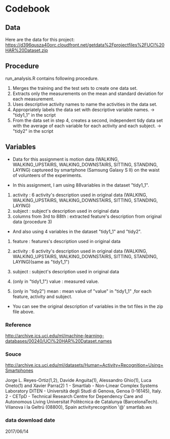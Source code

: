 # Codebook

## Data
Here are the data for this project:
https://d396qusza40orc.cloudfront.net/getdata%2Fprojectfiles%2FUCI%20HAR%20Dataset.zip

## Procedure
run_analysis.R contains following procedure.
1. Merges the training and the test sets to create one data set.
2. Extracts only the measurements on the mean and standard deviation for each measurement.
3. Uses descriptive activity names to name the activities in the data set.
4. Appropriately labels the data set with descriptive variable names. -> "tidy1_1" in the script
5. From the data set in step 4, creates a second, independent tidy data set with the average of each variable for each activity and each subject. -> "tidy2" in the script

## Variables
- Data for this assignment is motion data (WALKING, WALKING_UPSTAIRS, WALKING_DOWNSTAIRS, SITTING, STANDING, LAYING) captureed by smartphone (Samsung Galaxy S II) on the waist of volunteers of the experiments. 

- In this assignment, I am using  88variables in the dataset "tidy1_1".
1. activity : 6 activity's description used in original data (WALKING, WALKING_UPSTAIRS, WALKING_DOWNSTAIRS, SITTING, STANDING, LAYING)
2. subject : subject's description used in original data
3. columns from 3rd to 88th : extracted feature's description from original data (procedure 3) 

- And also using 4 variables in the dataset "tidy1_1" and "tidy2".
1. feature : features's description used in original data
2. activity : 6 activity's description used in original data (WALKING, WALKING_UPSTAIRS, WALKING_DOWNSTAIRS, SITTING, STANDING, LAYING)(same as "tidy1_1")
3. subject : subject's description used in original data

4. (only in "tidy1_1") value : measured value.
5. (only in "tidy2") mean : mean value of "value" in "tidy1_1" ,for each feature, activity and subject.

- You can see the original description of variables in the txt files in the zip file above.  

### Reference 
http://archive.ics.uci.edu/ml/machine-learning-databases/00240/UCI%20HAR%20Dataset.names

### Souce 
http://archive.ics.uci.edu/ml/datasets/Human+Activity+Recognition+Using+Smartphones

Jorge L. Reyes-Ortiz(1,2), Davide Anguita(1), Alessandro Ghio(1), Luca Oneto(1) and Xavier Parra(2)
1 - Smartlab - Non-Linear Complex Systems Laboratory
DITEN - Università degli Studi di Genova, Genoa (I-16145), Italy. 
2 - CETpD - Technical Research Centre for Dependency Care and Autonomous Living
Universitat Politècnica de Catalunya (BarcelonaTech). Vilanova i la Geltrú (08800), Spain
activityrecognition '@' smartlab.ws

### data download date
 2017/06/14
